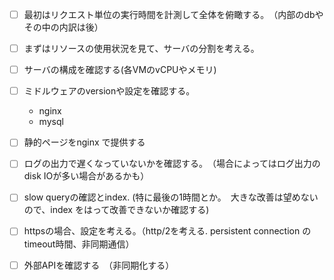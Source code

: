 - [ ] 最初はリクエスト単位の実行時間を計測して全体を俯瞰する。　（内部のdbやその中の内訳は後）
- [ ] まずはリソースの使用状況を見て、サーバの分割を考える。
- [ ] サーバの構成を確認する(各VMのvCPUやメモリ)
- [ ] ミドルウェアのversionや設定を確認する。
  + nginx
  + mysql 
- [ ] 静的ページをnginx で提供する
- [ ] ログの出力で遅くなっていないかを確認する。　（場合によってはログ出力のdisk IOが多い場合があるかも）
- [ ] slow queryの確認とindex. (特に最後の1時間とか。　大きな改善は望めないので、index をはって改善できないか確認する)
- [ ] httpsの場合、設定を考える。（http/2を考える. persistent connection のtimeout時間、非同期通信）
- [ ] 外部APIを確認する　（非同期化する）

